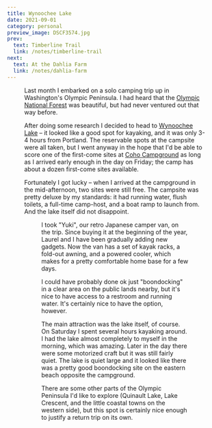 ```yaml
---
title: Wynoochee Lake
date: 2021-09-01
category: personal
preview_image: DSCF3574.jpg
prev:
  text: Timberline Trail
  link: /notes/timberline-trail
next:
  text: At the Dahlia Farm
  link: /notes/dahlia-farm
---
```

<script setup>
import image1 from '/images/DSCF3574.jpg?w=900';
import image2 from '/images/DSCF3551.jpg?w=900';
import image3 from '/images/DSCF3585.jpg?w=900';
import image4 from '/images/DSCF3554.jpg?w=900';
import image5 from '/images/DSCF3599.jpg?w=900';
</script>

<Figure :src="image1" caption="Wynoochee Lake, Washington" />

Last month I embarked on a solo camping trip up in Washington's Olympic
Peninsula. I had heard that the [Olympic National
Forest](https://www.recreation.gov/camping/gateways/1120) was beautiful,
but had never ventured out that way before.

After doing some research I decided to head to [Wynoochee
Lake](https://goo.gl/maps/JfBXUTKC2g4ocFgt6) – it looked
like a good spot for kayaking, and it was only 3-4 hours from Portland.
The reservable spots at the campsite were all taken, but I went anyway in the
hope that I'd be able to score one of the first-come sites at [Coho
Campground](https://www.recreation.gov/camping/campgrounds/233384?tab=info) as
long as I arrived early enough in the day on Friday; the camp has about a dozen
first-come sites available.

Fortunately I got lucky – when I arrived at the campground in the mid-afternoon,
two sites were still free. The campsite was pretty deluxe by my standards: it had
running water, flush toilets, a full-time camp-host, and a boat ramp to launch
from. And the lake itself did not disappoint.

<Figure :src="image2" caption='"Yuki"' />

I took "Yuki", our retro Japanese camper van, on the trip. Since buying it
at the beginning of the year, Laurel and I have been gradually adding new
gadgets. Now the van has a set of kayak racks, a fold-out awning, and a
powered cooler, which makes for a pretty comfortable home base for a few days.

I could have probably done ok just "boondocking" in a clear area on the public
lands nearby, but it's nice to have access to a restroom and running water. It's
certainly nice to have the option, however.

The main attraction was the lake itself, of course. On Saturday I spent several
hours kayaking around. I had the lake almost completely to myself in the morning,
which was amazing. Later in the day there were some motorized craft but it was
still fairly quiet. The lake is quiet large and it looked like there was a pretty
good boondocking site on the eastern beach opposite the campground.

There are some other parts of the Olympic Peninsula I'd like to explore
(Quinault Lake, Lake Crescent, and the little coastal towns on the western side),
but this spot is certainly nice enough to justify a return trip on its own.

<Figure :src="image3" alt="Kayak on the shore of Wynoochee Lake" />

<Figure :src="image4" alt="Sunset at the edge of Wynoochee Lake" />

<Figure :src="image5" alt="Night sky over Wynoochee Lake" />
